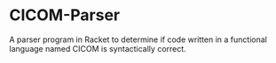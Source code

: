 # CICOM-Parser
A parser program in Racket to determine if code written in a functional language named CICOM is syntactically correct.

